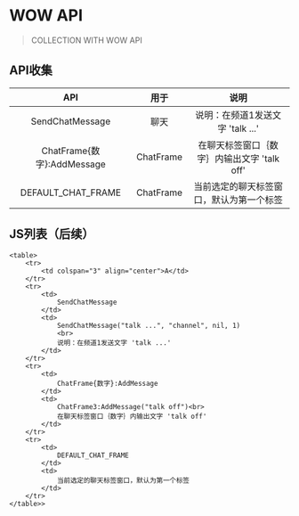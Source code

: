 # WOW API
> COLLECTION WITH WOW API

## API收集


|API|用于|说明|
|:-:|:-:|:-:|
|SendChatMessage|聊天|说明：在频道1发送文字 'talk ...'|
|ChatFrame{数字}:AddMessage|ChatFrame|在聊天标签窗口｛数字｝内输出文字 'talk off'|
|DEFAULT_CHAT_FRAME|ChatFrame|当前选定的聊天标签窗口，默认为第一个标签|

## JS列表（后续）
```
<table>
    <tr>
        <td colspan="3" align="center">A</td>
    </tr>
    <tr>
        <td>
            SendChatMessage
        </td>
        <td>
            SendChatMessage("talk ...", "channel", nil, 1)
            <br>
            说明：在频道1发送文字 'talk ...'
        </td>
    </tr>
    <tr>
        <td>
            ChatFrame{数字}:AddMessage
        </td>
        <td>
            ChatFrame3:AddMessage("talk off")<br>
            在聊天标签窗口｛数字｝内输出文字 'talk off'
        </td>
    </tr>
    <tr>
        <td>
            DEFAULT_CHAT_FRAME
        </td>
        <td>
            当前选定的聊天标签窗口，默认为第一个标签
        </td>
    </tr>
</table>>
```
